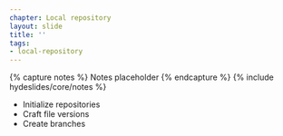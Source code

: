 ```yaml
---
chapter: Local repository
layout: slide
title: ''
tags:
- local-repository
---
```


{% capture notes %}
Notes placeholder
{% endcapture %}
{% include hydeslides/core/notes %}

* Initialize repositories
* Craft file versions
* Create branches
